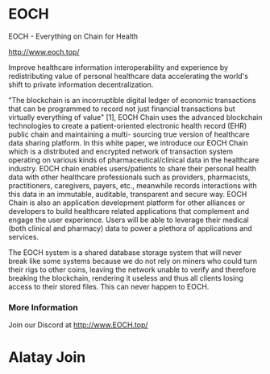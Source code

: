 # EOCH

EOCH - Everything on Chain for Health

http://www.eoch.top/

Improve healthcare information interoperability and experience by redistributing value of personal healthcare data accelerating the world's shift to private information decentralization.

"The blockchain is an incorruptible digital ledger of economic transactions that can be programmed to record not just financial transactions but virtually everything of value" [1], EOCH Chain uses the advanced blockchain technologies to create a patient-oriented electronic health record (EHR) public chain and maintaining a multi- sourcing true version of healthcare data sharing platform.
In this white paper, we introduce our EOCH Chain which is a distributed and encrypted network of transaction system operating on various kinds of pharmaceutical/clinical data in the healthcare industry. EOCH chain enables users/patients to share their personal health data with other healthcare professionals such as providers, pharmacists, practitioners, caregivers, payers, etc., meanwhile records interactions with this data in an immutable, auditable, transparent and secure way. EOCH Chain is also an application development platform for other alliances or developers to build healthcare related applications that complement and engage the user experience. Users will be able to leverage their medical (both clinical and pharmacy) data to power a plethora of applications and services.

The EOCH system is a shared database storage system that will never break like some systems because we do not rely on miners who could turn their rigs to other coins, leaving the network unable to verify and therefore breaking the blockchain, rendering it useless and thus all clients losing access to their stored files. This can never happen to EOCH.

### More Information

Join our Discord at http://www.EOCH.top/

# Alatay Join
